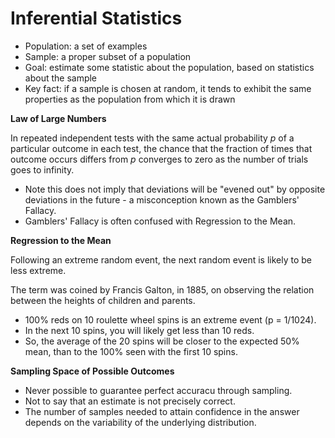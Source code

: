 # Inferential Statistics

- Population: a set of examples
- Sample: a proper subset of a population
- Goal: estimate some statistic about the population, based on statistics about the sample
- Key fact: if a sample is chosen at random, it tends to exhibit the same properties as the population from which it is drawn

**Law of Large Numbers**

In repeated independent tests with the same actual probability _p_ of a particular outcome in each test, the chance that the fraction of times that outcome occurs differs from _p_ converges to zero as the number of trials goes to infinity.

- Note this does not imply that deviations will be "evened out" by opposite deviations in the future - a misconception known as the Gamblers' Fallacy.
- Gamblers' Fallacy is often confused with Regression to the Mean.

**Regression to the Mean**

Following an extreme random event, the next random event is likely to be less extreme.

The term was coined by Francis Galton, in 1885, on observing the relation between the heights of children and parents.

- 100% reds on 10 roulette wheel spins is an extreme event (p = 1/1024).
- In the next 10 spins, you will likely get less than 10 reds.
- So, the average of the 20 spins will be closer to the expected 50% mean, than to the 100% seen with the first 10 spins.

**Sampling Space of Possible Outcomes**

- Never possible to guarantee perfect accuracu through sampling.
- Not to say that an estimate is not precisely correct.
- The number of samples needed to attain confidence in the answer depends on the variability of the underlying distribution.
